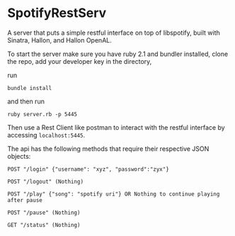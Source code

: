 SpotifyRestServ 
===============

A server that puts a simple restful interface on top of libspotify, built with Sinatra, Hallon, and Hallon OpenAL.

To start the server make sure you have ruby 2.1 and bundler installed, clone the repo, add your developer key in the directory,

run 
```
bundle install
```
and then run 
```
ruby server.rb -p 5445
```

Then use a Rest Client like postman to interact with the restful interface by accessing `localhost:5445`.

The api has the following methods that require their respective JSON objects:
```
POST "/login" {"username": "xyz", "password":"zyx"}

POST "/logout" (Nothing)

POST "/play" {"song": "spotify uri"} OR Nothing to continue playing after pause

POST "/pause" (Nothing)

GET "/status" (Nothing)
```
